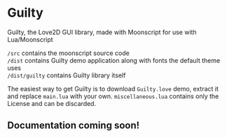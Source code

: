 # Guilty
Guilty, the Love2D GUI library, made with Moonscript for use with Lua/Moonscript

`/src` contains the moonscript source code  
`/dist` contains Guilty demo application along with fonts the default theme uses  
`/dist/guilty` contains Guilty library itself

The easiest way to get Guilty is to download `Guilty.love` demo, extract it and replace `main.lua` with your own. `miscellaneous.lua` contains only the License and can be discarded.

## Documentation coming soon!

